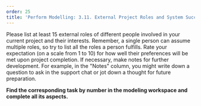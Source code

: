 ```yaml
---
order: 25
title: 'Perform Modelling: 3.11. External Project Roles and System Success'
---
```


Please list at least 15 external roles of different people involved in your current project and their interests. Remember, a single person can assume multiple roles, so try to list all the roles a person fulfills. Rate your expectation (on a scale from 1 to 10) for how well their preferences will be met upon project completion. If necessary, make notes for further development. For example, in the "Notes" column, you might write down a question to ask in the support chat or jot down a thought for future preparation.

**Find the corresponding task by number in the modeling workspace and complete all its aspects.**